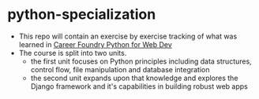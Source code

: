 # python-specialization

- This repo will contain an exercise by exercise tracking of what was learned in [Career Foundry Python for Web Dev](https://careerfoundry.com/en/courses/python-for-web-developers/)
- The course is split into two units.
    - the first unit focuses on Python principles including data structures, control flow, file manipulation and database integration
    - the second unit expands upon that knowledge and explores the Django framework and it's capabilities in building robust web apps
